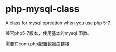 # php-mysql-class

A class for mysql opreation when you use php 5-7.

兼容php5-7版本，使用基本的mysqli函数。

需要在conn.php配置数据库链接